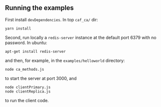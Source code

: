## Running the examples

First install `devDependencies`. In top `caf_ca/` dir:

    yarn install

Second, run locally a `redis-server` instance at the default port 6379 with no password. In ubuntu:

    apt-get install redis-server

and then, for example,  in the `examples/helloworld` directory:

    node ca_methods.js

to start the server at port 3000, and

    node clientPrimary.js
    node clientReplica.js

to run the client code.

